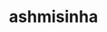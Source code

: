 ---
title: ashmisinha
github: https://github.com/ashmisinha
mode: dark
transition: 1s
score: 81.7
archetype:
- GIF
---